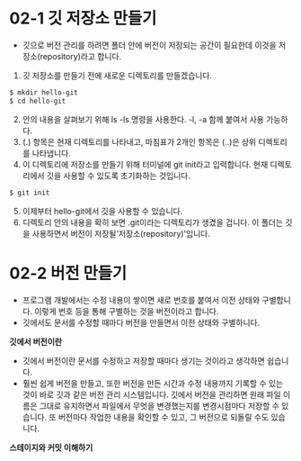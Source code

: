# 02-1 깃 저장소 만들기
- 깃으로 버전 관리를 하려면 폴더 안에 버전이 저장되는 공간이 필요한데 이것을 저장소(repository)라고 합니다.

1. 깃 저장소를 만들기 전에 새로운 디렉토리를 만들겠습니다.
```bash
$ mkdir hello-git
$ cd hello-git
```
2. 안의 내용을 살펴보기 위해 ls -ls 명령을 사용한다. -l, -a 함께 붙여서 사용 가능하다.
3. (.) 항목은 현재 디렉토리를 나타내고, 마침표가 2개인 항목은 (..)은 상위 디렉토리를 나타냅니다.
4. 이 디렉토리에 저장소를 만들기 위해 터미널에 git init라고 입력합니다. 현재 디렉토리에서 깃을 사용할 수 있도록 초기화하는 것입니다.
```bash
$ git init
```
5. 이제부터 hello-git에서 깃을 사용할 수 있습니다.
6. 디렉토리 안의 내용을 확히 보면 .git이라는 디렉토리가 생겼을 겁니다. 이 폴더는 깃을 사용하면서 버전이 저장될'저장소(repository)'입니다.

# 02-2 버전 만들기
- 프로그램 개발에서는 수정 내용이 쌓이면 새로 번호를 붙여서 이전 상태와 구별합니다. 이렇게 번호 등을 통해 구별하는 것을 버전이라고 합니다.
- 깃에서도 문서를 수정할 때마다 버전을 만들면서 이전 상태와 구별하니다.

**깃에서 버전이란**
- 깃에서 버전이란 문서를 수정하고 저장할 때마다 생기는 것이라고 생각하면 쉽습니다.
- 훨씬 쉽게 버전을 만들고, 또한 버전을 만든 시간과 수정 내용까지 기록할 수 있는 것이 바로 깃과 같은 버전 관리 시스템입니다. 깃에서 버전을 관리하면 원래 파일 이름은 그대로 유지하면서 파일에서 무엇을 변경했는지를 변경시점마다 저장할 수 있습니다. 또 버전마다 작업한 내용을 확인할 수 있고, 그 버전으로 되돌릴 수도 있습니다.

**스테이지와 커밋 이해하기**
